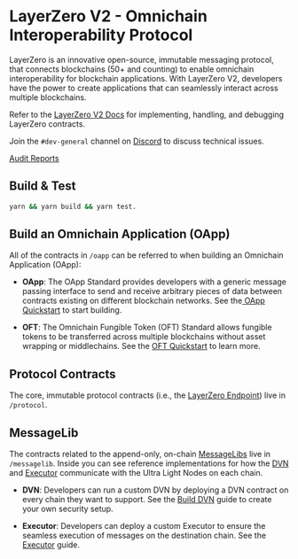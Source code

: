 # LayerZero V2 - Omnichain Interoperability Protocol

LayerZero is an innovative open-source, immutable messaging protocol, that connects blockchains (50+ and counting) to enable omnichain interoperability for blockchain applications. With LayerZero V2, developers have the power to create applications that can seamlessly interact across multiple blockchains.

Refer to the [LayerZero V2 Docs](https://docs.layerzero.network/contracts/overview) for implementing, handling, and debugging LayerZero contracts.

Join the `#dev-general` channel on [Discord](https://discord-layerzero.netlify.app/discord) to discuss technical issues.

[Audit Reports](https://github.com/LayerZero-Labs/Audits)

## Build & Test

```bash
yarn && yarn build && yarn test.
```

## Build an Omnichain Application (OApp)

All of the contracts in `/oapp` can be referred to when building an Omnichain Application (OApp):

- **OApp**: The OApp Standard provides developers with a generic message passing interface to send and receive arbitrary pieces of data between contracts existing on different blockchain networks. See the[ OApp Quickstart](https://docs.layerzero.network/contracts/oapp) to start building.

- **OFT**: The Omnichain Fungible Token (OFT) Standard allows fungible tokens to be transferred across multiple blockchains without asset wrapping or middlechains. See the [OFT Quickstart](https://docs.layerzero.network/contracts/oft) to learn more.

## Protocol Contracts

The core, immutable protocol contracts (i.e., the [LayerZero Endpoint](https://docs.layerzero.network/explore/layerzero-endpoint)) live in `/protocol`.

## MessageLib

The contracts related to the append-only, on-chain [MessageLibs](https://docs.layerzero.network/explore/messagelib) live in `/messagelib`. Inside you can see reference implementations for how the [DVN](https://docs.layerzero.network/explore/decentralized-verifier-networks) and [Executor](https://docs.layerzero.network/explore/executors) communicate with the Ultra Light Nodes on each chain.

- **DVN**: Developers can run a custom DVN by deploying a DVN contract on every chain they want to support. See the [Build DVN](https://docs.layerzero.network/contracts/develop-dvn) guide to create your own security setup.

- **Executor**: Developers can deploy a custom Executor to ensure the seamless execution of messages on the destination chain. See the [Executor](https://docs.layerzero.network/contracts/develop-executor) guide.
